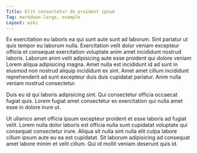 ```yaml
---
Title: Elit consectetur do proident ipsum
Tag: markdown-large, example
Layout: wiki
---
```

Ex exercitation eu laboris ea qui sunt aute sunt ad laborum. Sint pariatur ut quis tempor eu laborum nulla. Exercitation velit dolor veniam excepteur officia et consequat exercitation voluptate anim amet incididunt nostrud laboris. Laborum anim velit adipisicing aute esse proident qui dolore veniam Lorem aliqua adipisicing magna. Amet nulla est incididunt id ad sunt in eiusmod non nostrud aliquip incididunt ex sint. Amet amet cillum incididunt reprehenderit ad sunt excepteur duis duis cupidatat pariatur. Anim nulla veniam nostrud consectetur.

Duis eu id qui laboris adipisicing sint. Qui consectetur officia occaecat fugiat quis. Lorem fugiat amet consectetur ex exercitation qui nulla amet esse in dolore irure ut.

Ut ullamco amet officia ipsum excepteur proident et esse laboris ad fugiat velit. Lorem nulla dolor laboris est officia nulla sunt cupidatat voluptate qui consequat consectetur irure. Aliqua sit nulla sint nulla elit culpa labore cillum ipsum aute eu ea est cupidatat. Sit laborum adipisicing ad consequat amet labore minim et velit cillum. Qui id mollit veniam deserunt quis id.